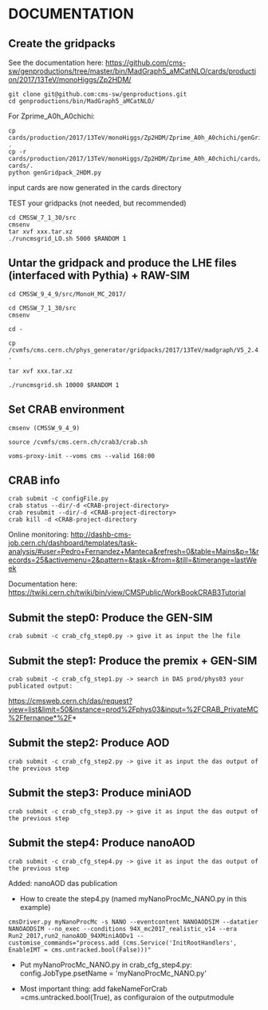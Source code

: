 DOCUMENTATION
=========================

Create the gridpacks
--------------
See the documentation here: https://github.com/cms-sw/genproductions/tree/master/bin/MadGraph5_aMCatNLO/cards/production/2017/13TeV/monoHiggs/Zp2HDM/

```
git clone git@github.com:cms-sw/genproductions.git
cd genproductions/bin/MadGraph5_aMCatNLO/
```

For Zprime_A0h_A0chichi:

```
cp cards/production/2017/13TeV/monoHiggs/Zp2HDM/Zprime_A0h_A0chichi/genGridpack_2HDM.py .
cp -r cards/production/2017/13TeV/monoHiggs/Zp2HDM/Zprime_A0h_A0chichi/cards/* cards/. 
python genGridpack_2HDM.py
```

input cards are now generated in the cards directory

TEST your gridpacks (not needed, but recommended)

```
cd CMSSW_7_1_30/src
cmsenv
tar xvf xxx.tar.xz
./runcmsgrid_LO.sh 5000 $RANDOM 1
```


Untar the gridpack and produce the LHE files (interfaced with Pythia) + RAW-SIM
--------------

```
cd CMSSW_9_4_9/src/MonoH_MC_2017/

cd CMSSW_7_1_30/src
cmsenv

cd -

cp /cvmfs/cms.cern.ch/phys_generator/gridpacks/2017/13TeV/madgraph/V5_2.4.2/monoHiggs/Zp2HDM/Zprime_A0h_A0chichi/v1/Zprime_A0h_A0chichi_MZp800_MA0300_slc6_amd64_gcc481_CMSSW_7_1_30_tarball.tar.xz .

tar xvf xxx.tar.xz

./runcmsgrid.sh 10000 $RANDOM 1 
```

Set CRAB environment
--------------

```
cmsenv (CMSSW_9_4_9)

source /cvmfs/cms.cern.ch/crab3/crab.sh

voms-proxy-init --voms cms --valid 168:00
```

CRAB info
--------------

```
crab submit -c configFile.py
crab status --dir/-d <CRAB-project-directory>
crab resubmit --dir/-d <CRAB-project-directory>
crab kill -d <CRAB-project-directory
```
Online monitoring: http://dashb-cms-job.cern.ch/dashboard/templates/task-analysis/#user=Pedro+Fernandez+Manteca&refresh=0&table=Mains&p=1&records=25&activemenu=2&pattern=&task=&from=&till=&timerange=lastWeek

Documentation here: https://twiki.cern.ch/twiki/bin/view/CMSPublic/WorkBookCRAB3Tutorial


Submit the step0: Produce the GEN-SIM
--------------

```
crab submit -c crab_cfg_step0.py -> give it as input the lhe file
```


Submit the step1: Produce the premix + GEN-SIM
--------------

```
crab submit -c crab_cfg_step1.py -> search in DAS prod/phys03 your publicated output:
```

https://cmsweb.cern.ch/das/request?view=list&limit=50&instance=prod%2Fphys03&input=%2FCRAB_PrivateMC%2Ffernanpe*%2F*

Submit the step2: Produce AOD
--------------

```
crab submit -c crab_cfg_step2.py -> give it as input the das output of the previous step
```

Submit the step3: Produce miniAOD
--------------

```
crab submit -c crab_cfg_step3.py -> give it as input the das output of the previous step
```

Submit the step4: Produce nanoAOD
--------------

```
crab submit -c crab_cfg_step4.py -> give it as input the das output of the previous step
```

Added: nanoAOD das publication

- How to create the step4.py (named myNanoProcMc_NANO.py in this example)

```
cmsDriver.py myNanoProcMc -s NANO --eventcontent NANOAODSIM --datatier NANOAODSIM --no_exec --conditions 94X_mc2017_realistic_v14 --era Run2_2017,run2_nanoAOD_94XMiniAODv1 --customise_commands="process.add_(cms.Service('InitRootHandlers', EnableIMT = cms.untracked.bool(False)))"
```
- Put myNanoProcMc_NANO.py in crab_cfg_step4.py: config.JobType.psetName = 'myNanoProcMc_NANO.py'

- Most important thing: add fakeNameForCrab =cms.untracked.bool(True), as configuraion of the outputmodule


